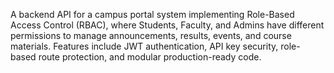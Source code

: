 A backend API for a campus portal system implementing Role-Based Access Control (RBAC), where Students, Faculty, and Admins have different permissions to manage announcements, results, events, and course materials. Features include JWT authentication, API key security, role-based route protection, and modular production-ready code.

